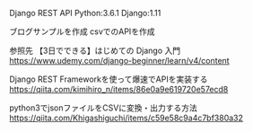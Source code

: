 Django REST API 
Python:3.6.1
Django:1.11

ブログサンプルを作成
csvでのAPIを作成

参照先
【3日でできる】はじめての Django 入門
https://www.udemy.com/django-beginner/learn/v4/content


Django REST Frameworkを使って爆速でAPIを実装する
https://qiita.com/kimihiro_n/items/86e0a9e619720e57ecd8


python3でjsonファイルをCSVに変換・出力する方法
https://qiita.com/Khigashiguchi/items/c59e58c9a4c7bf380a32

